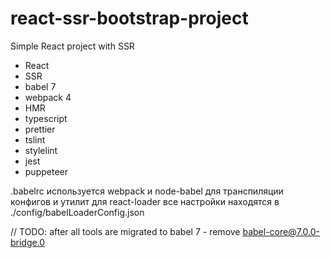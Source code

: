 # react-ssr-bootstrap-project

Simple React project with SSR

-   React
-   SSR
-   babel 7
-   webpack 4
-   HMR
-   typescript
-   prettier
-   tslint
-   stylelint
-   jest
-   puppeteer

.babelrc используется webpack и node-babel для транспиляции конфигов и утилит
для react-loader все настройки находятся в ./config/babelLoaderConfig.json

// TODO: after all tools are migrated to babel 7 - remove babel-core@7.0.0-bridge.0
